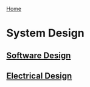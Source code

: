[Home](../../README.md)

# System Design

## [Software Design](SoftwareDesign/SoftwareDesign.md)

## [Electrical Design](ElectricalDesign/ElectricalDesign.md)